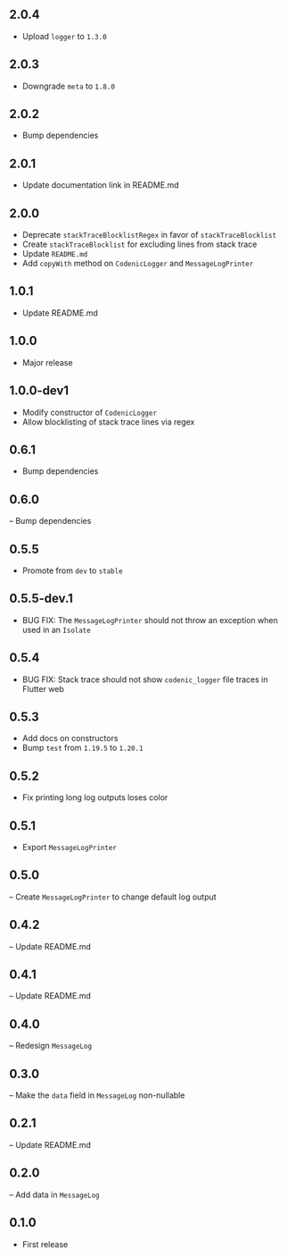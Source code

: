 ## 2.0.4
- Upload `logger` to `1.3.0`

## 2.0.3
- Downgrade `meta` to `1.8.0`

## 2.0.2
- Bump dependencies

## 2.0.1
- Update documentation link in README.md

## 2.0.0
- Deprecate `stackTraceBlocklistRegex` in favor of `stackTraceBlocklist`
- Create `stackTraceBlocklist` for excluding lines from stack trace
- Update `README.md`
- Add `copyWith` method on `CodenicLogger` and `MessageLogPrinter`

## 1.0.1
- Update README.md
## 1.0.0
- Major release

## 1.0.0-dev1
- Modify constructor of `CodenicLogger`
- Allow blocklisting of stack trace lines via regex
## 0.6.1
- Bump dependencies
## 0.6.0

– Bump dependencies

## 0.5.5

- Promote from `dev` to `stable`

## 0.5.5-dev.1

- BUG FIX: The `MessageLogPrinter` should not throw an exception when used in 
an `Isolate`

## 0.5.4

- BUG FIX: Stack trace should not show `codenic_logger` file traces in Flutter 
web

## 0.5.3

- Add docs on constructors
- Bump `test` from `1.19.5` to `1.20.1`

## 0.5.2

- Fix printing long log outputs loses color

## 0.5.1

- Export `MessageLogPrinter`

## 0.5.0

– Create `MessageLogPrinter` to change default log output

## 0.4.2

– Update README.md

## 0.4.1

– Update README.md

## 0.4.0

– Redesign `MessageLog`

## 0.3.0

– Make the `data` field in `MessageLog` non-nullable

## 0.2.1

– Update README.md

## 0.2.0

– Add data in `MessageLog`

## 0.1.0

- First release
